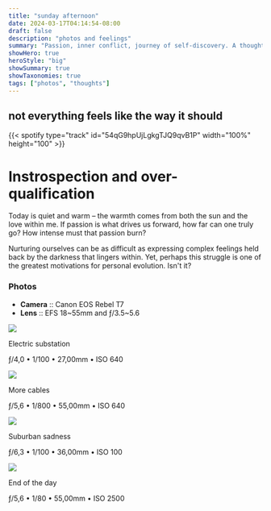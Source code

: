 ```yaml
---
title: "sunday afternoon"
date: 2024-03-17T04:14:54-08:00
draft: false
description: "photos and feelings"
summary: "Passion, inner conflict, journey of self-discovery. A thought-provoking reflection for your day."
showHero: true
heroStyle: "big"
showSummary: true
showTaxonomies: true
tags: ["photos", "thoughts"]
---
```

<h2 class="mt-0">not everything feels like the way it should</h2>
{{< spotify type="track" id="54qG9hpUjLgkgTJQ9qvB1P" width="100%" height="100" >}}


# Instrospection and over-qualification

Today is quiet and warm – the warmth comes from both the sun and the love within
me. If passion is what drives us forward, how far can one truly go? How intense
must that passion burn?

Nurturing ourselves can be as difficult as expressing complex feelings held back
by the darkness that lingers within. Yet, perhaps this struggle is one of the
greatest motivations for personal evolution. Isn't it?

### Photos

<ul>
    <li><strong>Camera</strong> :: Canon EOS Rebel T7</li>
    <li><strong>Lens</strong> :: EFS 18~55mm and ƒ/3.5~5.6</li>
</ul>

<div class="grid gap-4" style="grid-template-columns: repeat(2, minmax(0, 1fr));">
    <div>
        <img class="rounded-md w-1/12" src="/images/cable-tower.jpg">
        <p class="text-neutral text-center mb-0">Electric substation</p>
        <p class="text-neutral-400 text-center mt-0">ƒ/4,0 • 1/100 • 27,00mm • ISO 640</p>
    </div>
    <div>
        <img class="rounded-md w-1/12" src="/images/energy-cables.jpg">
        <p class="text-neutral text-center mb-0">More cables</p>
        <p class="text-neutral-400 text-center mt-0">ƒ/5,6 • 1/800 • 55,00mm • ISO 640</p>
    </div>
    <div>
        <img class="rounded-md w-1/12" src="/images/city-cables.jpg">
        <p class="text-neutral text-center mb-0">Suburban sadness</p>
        <p class="text-neutral-400 text-center mt-0">ƒ/6,3 • 1/100 • 36,00mm • ISO 100</p>
    </div>
    <div>
        <img class="rounded-md w-1/12" src="/images/car-lights.jpg">
        <p class="text-neutral text-center mb-0">End of the day</p>
        <p class="text-neutral-400 text-center mt-0">ƒ/5,6 • 1/80 • 55,00mm • ISO 2500</p>
    </div>
</div>
